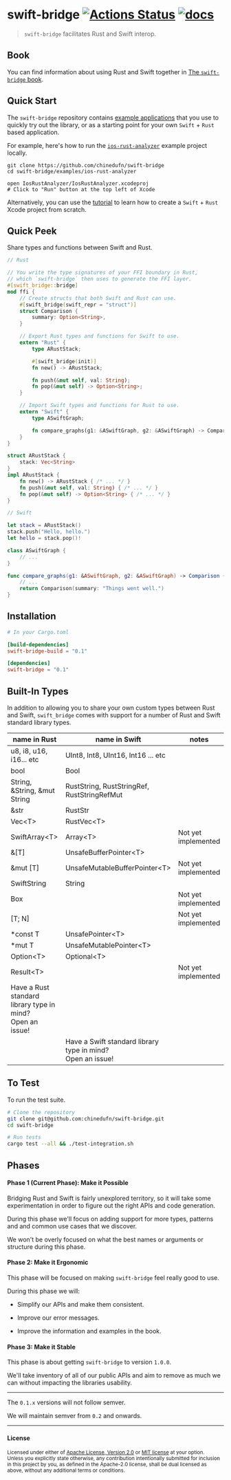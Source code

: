 # swift-bridge [![Actions Status](https://github.com/chinedufn/swift-bridge/workflows/test/badge.svg)](https://github.com/chinedufn/swift-bridge/actions) [![docs](https://docs.rs/swift-bridge/badge.svg)](https://docs.rs/swift-bridge)

> `swift-bridge` facilitates Rust and Swift interop.

## Book

You can find information about using Rust and Swift together in [The `swift-bridge` book](https://chinedufn.github.io/swift-bridge).

## Quick Start

The `swift-bridge` repository contains [example applications](examples) that you use to quickly try out the library,
or as a starting point for your own `Swift` + `Rust` based application.

For example, here's how to run the [`ios-rust-analyzer`](examples/ios-rust-analyzer) example project locally.

```
git clone https://github.com/chinedufn/swift-bridge
cd swift-bridge/examples/ios-rust-analyzer

open IosRustAnalyzer/IosRustAnalyzer.xcodeproj
# Click to "Run" button at the top left of Xcode
```
Alternatively, you can use the [tutorial](https://chinedufn.github.io/swift-bridge/tutorial/running-rust-analyzer-on-an-iphone/index.html) to learn how to create a `Swift` + `Rust` Xcode project from scratch.

## Quick Peek

Share types and functions between Swift and Rust.

```rust
// Rust

// You write the type signatures of your FFI boundary in Rust,
// which `swift-bridge` then uses to generate the FFI layer.
#[swift_bridge::bridge]
mod ffi {
    // Create structs that both Swift and Rust can use.
    #[swift_bridge(swift_repr = "struct")]
    struct Comparison {
        summary: Option<String>,
    }

    // Export Rust types and functions for Swift to use.
    extern "Rust" {
        type ARustStack;

        #[swift_bridge(init)]
        fn new() -> ARustStack;

        fn push(&mut self, val: String);
        fn pop(&mut self) -> Option<String>;
    }

    // Import Swift types and functions for Rust to use.
    extern "Swift" {
        type ASwiftGraph;

        fn compare_graphs(g1: &ASwiftGraph, g2: &ASwiftGraph) -> Comparison;
    }
}

struct ARustStack {
    stack: Vec<String>
}
impl ARustStack {
    fn new() -> ARustStack { /* ... */ }
    fn push(&mut self, val: String) { /* ... */ }
    fn pop(&mut self) -> Option<String> { /* ... */ }
}
```

```swift
// Swift

let stack = ARustStack()
stack.push("Hello, hello.")
let hello = stack.pop()!

class ASwiftGraph {
    // ...
}

func compare_graphs(g1: &ASwiftGraph, g2: &ASwiftGraph) -> Comparison {
    // ...
    return Comparison(summary: "Things went well.")
}
```

## Installation

```toml
# In your Cargo.toml

[build-dependencies]
swift-bridge-build = "0.1"

[dependencies]
swift-bridge = "0.1"
```

## Built-In Types

In addition to allowing you to share your own custom types between Rust and Swift,
`swift_bridge` comes with support for a number of Rust and Swift standard library types.

| name in Rust                                                    | name in Swift                                                    | notes               |
| ---                                                             | ---                                                              | ---                 |
| u8, i8, u16, i16... etc                                         | UInt8, Int8, UInt16, Int16 ... etc                               |                     |
| bool                                                            | Bool                                                             |                     |
| String, &String, &mut String                                    | RustString, RustStringRef, RustStringRefMut                      |                     |
| &str                                                            | RustStr                                                          |                     |
| Vec\<T>                                                         | RustVec\<T>                                                      |                     |
| SwiftArray\<T>                                                  | Array\<T>                                                        | Not yet implemented |
| &[T]                                                            | UnsafeBufferPointer\<T>                                          |                     |
| &mut [T]                                                        | UnsafeMutableBufferPointer\<T>                                   | Not yet implemented |
| SwiftString                                                     | String                                                           |                     |
| Box<T>                                                          |                                                                  | Not yet implemented |
| [T; N]                                                          |                                                                  | Not yet implemented |
| *const T                                                        | UnsafePointer\<T>                                                |                     |
| *mut T                                                          | UnsafeMutablePointer\<T>                                         |                     |
| Option\<T>                                                      | Optional\<T>                                                     |                     |
| Result\<T>                                                      |                                                                  | Not yet implemented |
| Have a Rust standard library type in mind?<br /> Open an issue! |                                                                  |                     |
|                                                                 | Have a Swift standard library type in mind?<br /> Open an issue! |                     |

## To Test

To run the test suite.

```sh
# Clone the repository
git clone git@github.com:chinedufn/swift-bridge.git
cd swift-bridge

# Run tests
cargo test --all && ./test-integration.sh
```

## Phases

#### Phase 1 (Current Phase): Make it Possible

Bridging Rust and Swift is fairly unexplored territory, so it will take some experimentation in order to
figure out the right APIs and code generation.

During this phase we'll focus on adding support for more types, patterns and and common use cases
that we discover.

We won't be overly focused on what the best names or arguments or structure during this phase.

#### Phase 2: Make it Ergonomic

This phase will be focused on making `swift-bridge` feel really good to use.

During this phase we will:

- Simplify our APIs and make them consistent.

- Improve our error messages.

- Improve the information and examples in the book.

#### Phase 3: Make it Stable

This phase is about getting `swift-bridge` to version `1.0.0`.

We'll take inventory of all of our public APIs and aim to remove as much we
can without impacting the libraries usability.

---

The `0.1.x` versions will not follow semver.

We will maintain semver from `0.2` and onwards.

---

#### License

<sup>
Licensed under either of <a href="LICENSE-APACHE">Apache License, Version
2.0</a> or <a href="LICENSE-MIT">MIT license</a> at your option.
</sup>

<br>

<sub>
Unless you explicitly state otherwise, any contribution intentionally submitted
for inclusion in this project by you, as defined in the Apache-2.0 license,
shall be dual licensed as above, without any additional terms or conditions.
</sub>
